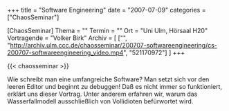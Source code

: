 +++
title = "Software Engineering"
date = "2007-07-09"
categories = ["ChaosSeminar"]

[ChaosSeminar]
Thema = ""
Termin = ""
Ort = "Uni Ulm, Hörsaal H20"
Vortragende = "Volker Birk"
Archiv = [
	["", "http://archiv.ulm.ccc.de/chaosseminar/200707-softwareengineering/cs-200707-softwareengineering_video.mp4", "521170972"]
	]
+++

{{< chaosseminar >}}

Wie schreibt man eine umfangreiche Software? Man setzt sich vor den leeren Editor und beginnt zu debuggen! Daß es nicht immer so funktioniert, erklärt uns dieser Vortrag. Unter anderem erfahren wir, warum das Wasserfallmodell ausschließlich von Vollidioten befürwortet wird.

